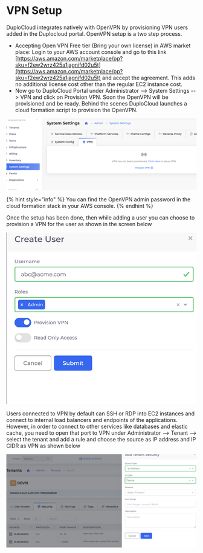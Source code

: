 # VPN Setup

DuploCloud integrates natively with OpenVPN by provisioning VPN users added in the Duplocloud portal. OpenVPN setup is a two step process.

* Accepting Open VPN Free tier (Bring your own license) in AWS market place: Login to your AWS account console and go to this link [https://aws.amazon.com/marketplace/pp?sku=f2ew2wrz425a1jagnifd02u5t](https://aws.amazon.com/marketplace/pp?sku=f2ew2wrz425a1jagnifd02u5t) and accept the agreement. This adds no additional license cost other than the regular EC2 instance cost.
* Now go to DuploCloud Portal under Administrator --> System Settings --> VPN and click on Provision VPN. Soon the OpenVPN will be provisioned and be ready. Behind the scenes DuploCloud launches a cloud formation script to provision the OpenVPN.&#x20;

&#x20; &#x20;

![](<../../.gitbook/assets/image (2).png>)

{% hint style="info" %}
You can find the OpenVPN admin password in the cloud formation stack in your AWS console.
{% endhint %}

Once the setup has been done, then while adding a user you can choose to provision a VPN for the user as shown in the screen below

![](<../../.gitbook/assets/image (7) (1).png>)

Users connected to VPN by default can SSH or RDP into EC2 instances and connect to internal load balancers and endpoints of the applications. However, in order to connect to other services like databases and elastic cache, you need to open that port to VPN under Administrator --> Tenant --> select the tenant and add a rule and choose the source as IP address and IP CIDR as VPN as shown below

![](<../../.gitbook/assets/image (3).png>)
